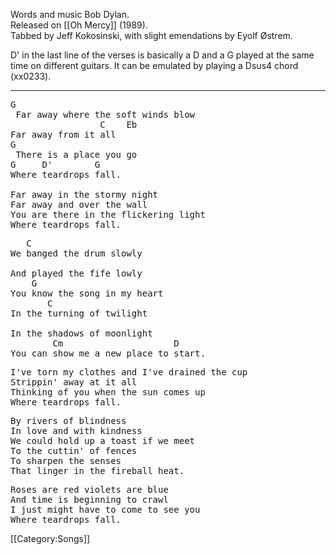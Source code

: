 Words and music Bob Dylan.<br>
Released on [[Oh Mercy]] (1989).<br>
Tabbed by Jeff Kokosinski, with slight emendations by Eyolf Østrem.

D' in the last line of the verses is basically a D and a G played at
the same time on different guitars. It can be emulated by playing a
Dsus4 chord (xx0233).

----
<pre class="verse">
G
 Far away where the soft winds blow
                 C    Eb
Far away from it all
G
 There is a place you go
G     D'        G
Where teardrops fall.

Far away in the stormy night
Far away and over the wall
You are there in the flickering light
Where teardrops fall.
</pre>

<pre class="bridge">
   C
We banged the drum slowly

And played the fife lowly
    G
You know the song in my heart
       C
In the turning of twilight

In the shadows of moonlight
        Cm                     D
You can show me a new place to start.
</pre>

<pre class="verse">
I've torn my clothes and I've drained the cup
Strippin' away at it all
Thinking of you when the sun comes up
Where teardrops fall.
</pre>

<pre class="bridge">
By rivers of blindness
In love and with kindness
We could hold up a toast if we meet
To the cuttin' of fences
To sharpen the senses
That linger in the fireball heat.
</pre>

<pre class="verse">
Roses are red violets are blue
And time is beginning to crawl
I just might have to come to see you
Where teardrops fall.
</pre>

[[Category:Songs]]